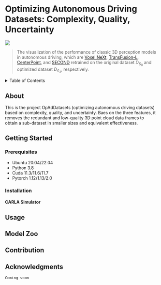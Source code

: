 # Optimizing Autonomous Driving Datasets: Complexity, Quality, Uncertainty

![](./Docs/figures/readme-perf.png)
> The visualization of the performance of classic 3D perception models in autonomous driving, which are [Voxel NeXt](https://github.com/dvlab-research/VoxelNeXt), [TransFusion-L](https://github.com/XuyangBai/TransFusion), [CenterPoint](https://github.com/tianweiy/CenterPoint), and [SECOND](https://github.com/traveller59/second.pytorch?tab=readme-ov-file) retrained on the original dataset $D_{S_0}$ and optimized dataset $D_{S_3}$, respectively.

<!-- need a logo or a figure here -->


<details>
  <summary>Table of Contents</summary>
  <ol>
    <li>
      <a href="#about">About</a>
    </li>
    <li>
      <a href="#getting-started">Getting Started</a>
      <ul>
        <li><a href="#prerequisites">Prerequisites</a></li>
        <li><a href="#installation">Installation</a></li>
      </ul>
    </li>
    <li><a href="#usage">Usage</a></li>
    <li><a href="#model-zoo">Model Zoo</a></li>
    <li><a href="#contribution">Contribution</a></li>
    <li><a href="#license">License</a></li>
    <li><a href="#contact">Contact</a></li>
    <li><a href="#acknowledgments">Acknowledgments</a></li>
  </ol>
</details>


## About

This is the project OpAdDatasets (optimizing autonomous driving datasets) based on complexity, quality, and uncertainty. Baes on the three features, it removes the redundant and low-quality 3D point cloud data frames to obtain a sub-dataset in smaller sizes and equivalent effectiveness.

## Getting Started 

### Prerequisites

- Ubuntu 20.04/22.04
- Python 3.8
- Cuda 11.3/11.6/11.7
- Pytorch 1.12/1.13/2.0

### Installation

#### CARLA Simulator

#### 

## Usage

## Model Zoo

## Contribution

## Acknowledgments
```
Coming soon
```